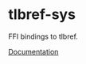 # tlbref-sys #
FFI bindings to tlbref.

[Documentation](https://retep998.github.io/doc/tlbref-sys/)
